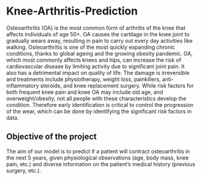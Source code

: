 # Knee-Arthritis-Prediction
Osteoarthritis (OA) is the most common form of arthritis of the knee that affects individuals of age 50+. OA causes the cartilage in the knee joint to gradually wears away, resulting in pain to carry out every day activities like walking. Osteoarthritis is one of the most quickly expanding chronic conditions, thanks to global ageing and the growing obesity pandemic. OA, which most commonly affects knees and hips, can increase the risk of cardiovascular disease by limiting activity due to significant joint pain. It also has a detrimental impact on quality of life.
The damage is irreversible and treatments include physiotherapy, weight loss, painkillers, anti-inflammatory steroids, and knee replacement surgery. While risk factors for both frequent knee pain and knee OA may include old age, and overweight/obesity, not all people with these characteristics develop the condition. Therefore early identification is critical to control the progression of the wear, which can be done by identifying the significant risk factors in data.

## Objective of the project
The aim of our model is to predict if a patient will contract osteoarthritis in the next 5 years, given physiological observations (age, body mass, knee pain, etc.) and diverse information on the patient’s medical history (previous surgery, etc.).
